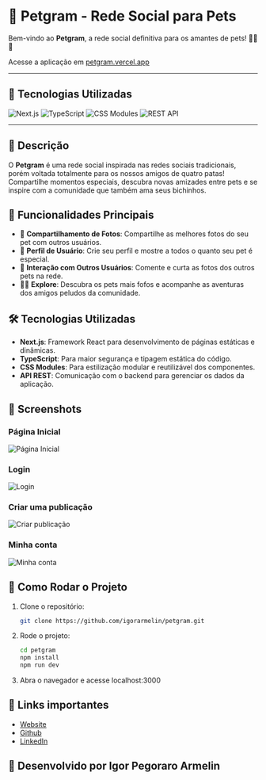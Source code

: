 # 🐾 Petgram - Rede Social para Pets

Bem-vindo ao **Petgram**, a rede social definitiva para os amantes de pets! 🐶🐱🐾

Acesse a aplicação em [petgram.vercel.app](https://petgram.vercel.app/)

---

## 🚀 Tecnologias Utilizadas

![Next.js](https://img.shields.io/badge/Next.js-000000?style=for-the-badge&logo=next.js&logoColor=white)
![TypeScript](https://img.shields.io/badge/TypeScript-007ACC?style=for-the-badge&logo=typescript&logoColor=white)
![CSS Modules](https://img.shields.io/badge/CSS%20Modules-000?style=for-the-badge&logo=css3&logoColor=white)
![REST API](https://img.shields.io/badge/REST%20API-FF5733?style=for-the-badge&logo=api&logoColor=white)

---

## 🌟 Descrição

O **Petgram** é uma rede social inspirada nas redes sociais tradicionais, porém voltada totalmente para os nossos amigos de quatro patas! Compartilhe momentos especiais, descubra novas amizades entre pets e se inspire com a comunidade que também ama seus bichinhos.

## 📸 Funcionalidades Principais

- 📸 **Compartilhamento de Fotos**: Compartilhe as melhores fotos do seu pet com outros usuários.
- 👥 **Perfil de Usuário**: Crie seu perfil e mostre a todos o quanto seu pet é especial.
- 💬 **Interação com Outros Usuários**: Comente e curta as fotos dos outros pets na rede.
- 🐕‍🦺 **Explore**: Descubra os pets mais fofos e acompanhe as aventuras dos amigos peludos da comunidade.

## 🛠 Tecnologias Utilizadas

- **Next.js**: Framework React para desenvolvimento de páginas estáticas e dinâmicas.
- **TypeScript**: Para maior segurança e tipagem estática do código.
- **CSS Modules**: Para estilização modular e reutilizável dos componentes.
- **API REST**: Comunicação com o backend para gerenciar os dados da aplicação.

## 📸 Screenshots

### Página Inicial

![Página Inicial](https://petgram.vercel.app/feed.png)

### Login

![Login](https://petgram.vercel.app/login.png)

### Criar uma publicação

![Criar publicação](https://petgram.vercel.app/upload.png)

### Minha conta

![Minha conta](https://petgram.vercel.app/minha_conta.png)

## 🎯 Como Rodar o Projeto

1. Clone o repositório:

   ```bash
   git clone https://github.com/igorarmelin/petgram.git
   ```

2. Rode o projeto:

   ```bash
   cd petgram
   npm install
   npm run dev
   ```

3. Abra o navegador e acesse localhost:3000

## 🚀 Links importantes

- [Website](https://petgram.vercel.app/)
- [Github](https://github.com/igorarmelin/petgram)
- [LinkedIn](https://www.linkedin.com/in/igorarmelin/)

## 🐾 Desenvolvido por Igor Pegoraro Armelin
